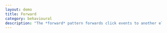 ```yaml
---
layout: demo
title: Forward
category: behavioural
description: "The *forward* pattern forwards click events to another element(s)."
---
```

